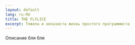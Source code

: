 ```yaml
---
layout: default
lang: ru-RU
title: THE FLYLICE
excerpt: Тяжела и неказиста жизнь простого программиста
---
```


Описание бля бля